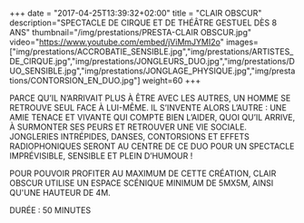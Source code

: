 +++
date = "2017-04-25T13:39:32+02:00"
title = "CLAIR OBSCUR"
description="SPECTACLE DE CIRQUE ET DE THÉÂTRE GESTUEL DÈS 8 ANS"
thumbnail="/img/prestations/PRESTA-CLAIR OBSCUR.jpg"
video="https://www.youtube.com/embed/jViMmJYMI2o"
images=["img/prestations/ACCROBATIE_SENSIBLE.jpg","img/prestations/ARTISTES_DE_CIRQUE.jpg","img/prestations/JONGLEURS_DUO.jpg","img/prestations/DUO_SENSIBLE.jpg","img/prestations/JONGLAGE_PHYSIQUE.jpg","img/prestations/CONTORSION_EN_DUO.jpg"]
weight=60
+++


PARCE QU’IL N’ARRIVAIT PLUS À ÊTRE AVEC LES AUTRES, UN HOMME SE RETROUVE SEUL FACE À LUI-MÊME. IL S’INVENTE ALORS L’AUTRE : UNE AMIE TENACE ET VIVANTE QUI COMPTE BIEN L’AIDER, QUOI QU’IL ARRIVE, À SURMONTER SES PEURS ET RETROUVER UNE VIE SOCIALE.
JONGLERIES INTRÉPIDES, DANSES, CONTORSIONS ET EFFETS RADIOPHONIQUES SERONT AU CENTRE DE CE DUO POUR UN SPECTACLE IMPRÉVISIBLE, SENSIBLE ET PLEIN D’HUMOUR !

POUR POUVOIR PROFITER AU MAXIMUM DE CETTE CRÉATION, CLAIR OBSCUR UTILISE UN ESPACE SCÉNIQUE MINIMUM DE 5MX5M, AINSI QU'UNE HAUTEUR DE 4M.

DURÉE : 50 MINUTES
